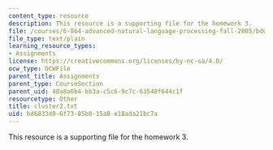 ```yaml
---
content_type: resource
description: This resource is a supporting file for the homework 3.
file: /courses/6-864-advanced-natural-language-processing-fall-2005/bd6833d06f7385b815a8e18ada21bc7a_cluster2.txt
file_type: text/plain
learning_resource_types:
- Assignments
license: https://creativecommons.org/licenses/by-nc-sa/4.0/
ocw_type: OCWFile
parent_title: Assignments
parent_type: CourseSection
parent_uid: 48a8a6b4-bb3a-c5c6-9c7c-63540f644c1f
resourcetype: Other
title: cluster2.txt
uid: bd6833d0-6f73-85b8-15a8-e18ada21bc7a
---
```

This resource is a supporting file for the homework 3.